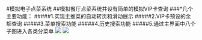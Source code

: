 #模拟电子点菜系统
##模拟餐厅点菜系统并设有简单的模拟VIP卡查询
###*几个主要功能：
#####1.实现主推菜的自动转页和滑动展示
#####2.VIP卡预设的余额查询
#####3.菜单搜索功能
#####4.历史搜索功能
#####5.通过主界面中八个子图进入各类分菜单
![](https://github.com/sallyQin/DishOrder/raw/master/drawable/demo.gif) 
![](https://github.com/sallyQin/DishOrder/raw/master/drawable/demo1.gif) 
